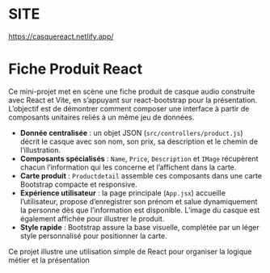 # SITE

https://casquereact.netlify.app/

# Fiche Produit React

Ce mini-projet met en scène une fiche produit de casque audio construite avec React et Vite, en s’appuyant sur react-bootstrap pour la présentation. L’objectif est de démontrer comment composer une interface à partir de composants unitaires reliés à un même jeu de données.

- **Donnée centralisée** : un objet JSON (`src/controllers/product.js`) décrit le casque avec son nom, son prix, sa description et le chemin de l’illustration.
- **Composants spécialisés** : `Name`, `Price`, `Description` et `IMage` récupèrent chacun l’information qui les concerne et l’affichent dans la carte.
- **Carte produit** : `Productdetail` assemble ces composants dans une carte Bootstrap compacte et responsive.
- **Expérience utilisateur** : la page principale (`App.jsx`) accueille l’utilisateur, propose d’enregistrer son prénom et salue dynamiquement la personne dès que l’information est disponible. L’image du casque est également affichée pour illustrer le produit.
- **Style rapide** : Bootstrap assure la base visuelle, complétée par un léger style personnalisé pour positionner la carte.

Ce projet illustre une utilisation simple de React pour organiser la logique métier et la présentation
